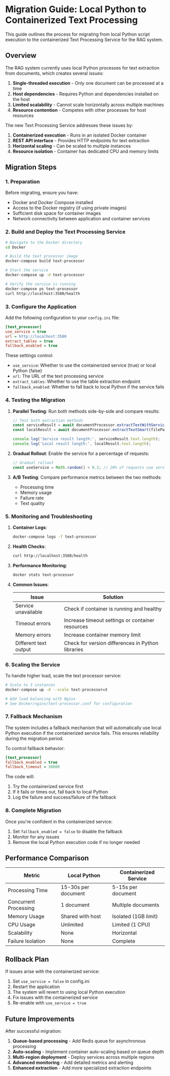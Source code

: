 # Migration Guide: Local Python to Containerized Text Processing

This guide outlines the process for migrating from local Python script execution to the containerized Text Processing Service for the RAG system.

## Overview

The RAG system currently uses local Python processes for text extraction from documents, which creates several issues:

1. **Single-threaded execution** - Only one document can be processed at a time
2. **Host dependencies** - Requires Python and dependencies installed on the host
3. **Limited scalability** - Cannot scale horizontally across multiple machines
4. **Resource contention** - Competes with other processes for host resources

The new Text Processing Service addresses these issues by:

1. **Containerized execution** - Runs in an isolated Docker container
2. **REST API interface** - Provides HTTP endpoints for text extraction
3. **Horizontal scaling** - Can be scaled to multiple instances
4. **Resource isolation** - Container has dedicated CPU and memory limits

## Migration Steps

### 1. Preparation

Before migrating, ensure you have:

- Docker and Docker Compose installed
- Access to the Docker registry (if using private images)
- Sufficient disk space for container images
- Network connectivity between application and container services

### 2. Build and Deploy the Text Processing Service

```bash
# Navigate to the Docker directory
cd Docker

# Build the text processor image
docker-compose build text-processor

# Start the service
docker-compose up -d text-processor

# Verify the service is running
docker-compose ps text-processor
curl http://localhost:3580/health
```

### 3. Configure the Application

Add the following configuration to your `config.ini` file:

```ini
[text_processor]
use_service = true
url = http://localhost:3580
extract_tables = true
fallback_enabled = true
```

These settings control:
- `use_service`: Whether to use the containerized service (true) or local Python (false)
- `url`: The URL of the text processing service
- `extract_tables`: Whether to use the table extraction endpoint
- `fallback_enabled`: Whether to fall back to local Python if the service fails

### 4. Testing the Migration

1. **Parallel Testing**:
   Run both methods side-by-side and compare results:

   ```javascript
   // Test both extraction methods
   const serviceResult = await documentProcessor.extractTextWithService(filePath);
   const localResult = await documentProcessor.extractTextSmart(filePath);
   
   console.log('Service result length:', serviceResult.text.length);
   console.log('Local result length:', localResult.text.length);
   ```

2. **Gradual Rollout**:
   Enable the service for a percentage of requests:

   ```javascript
   // Gradual rollout
   const useService = Math.random() < 0.2; // 20% of requests use service
   ```

3. **A/B Testing**:
   Compare performance metrics between the two methods:
   - Processing time
   - Memory usage
   - Failure rate
   - Text quality

### 5. Monitoring and Troubleshooting

1. **Container Logs**:
   ```bash
   docker-compose logs -f text-processor
   ```

2. **Health Checks**:
   ```bash
   curl http://localhost:3580/health
   ```

3. **Performance Monitoring**:
   ```bash
   docker stats text-processor
   ```

4. **Common Issues**:

   | Issue | Solution |
   |-------|----------|
   | Service unavailable | Check if container is running and healthy |
   | Timeout errors | Increase timeout settings or container resources |
   | Memory errors | Increase container memory limit |
   | Different text output | Check for version differences in Python libraries |

### 6. Scaling the Service

To handle higher load, scale the text processor service:

```bash
# Scale to 3 instances
docker-compose up -d --scale text-processor=3

# Add load balancing with Nginx
# See Docker/nginx/text-processor.conf for configuration
```

### 7. Fallback Mechanism

The system includes a fallback mechanism that will automatically use local Python execution if the containerized service fails. This ensures reliability during the migration period.

To control fallback behavior:

```ini
[text_processor]
fallback_enabled = true
fallback_timeout = 30000
```

The code will:
1. Try the containerized service first
2. If it fails or times out, fall back to local Python
3. Log the failure and success/failure of the fallback

### 8. Complete Migration

Once you're confident in the containerized service:

1. Set `fallback_enabled = false` to disable the fallback
2. Monitor for any issues
3. Remove the local Python execution code if no longer needed

## Performance Comparison

| Metric | Local Python | Containerized Service |
|--------|--------------|----------------------|
| Processing Time | 15-30s per document | 5-15s per document |
| Concurrent Processing | 1 document | Multiple documents |
| Memory Usage | Shared with host | Isolated (1GB limit) |
| CPU Usage | Unlimited | Limited (1 CPU) |
| Scalability | None | Horizontal |
| Failure Isolation | None | Complete |

## Rollback Plan

If issues arise with the containerized service:

1. Set `use_service = false` in config.ini
2. Restart the application
3. The system will revert to using local Python execution
4. Fix issues with the containerized service
5. Re-enable with `use_service = true`

## Future Improvements

After successful migration:

1. **Queue-based processing** - Add Redis queue for asynchronous processing
2. **Auto-scaling** - Implement container auto-scaling based on queue depth
3. **Multi-region deployment** - Deploy services across multiple regions
4. **Advanced monitoring** - Add detailed metrics and alerting
5. **Enhanced extraction** - Add more specialized extraction endpoints 